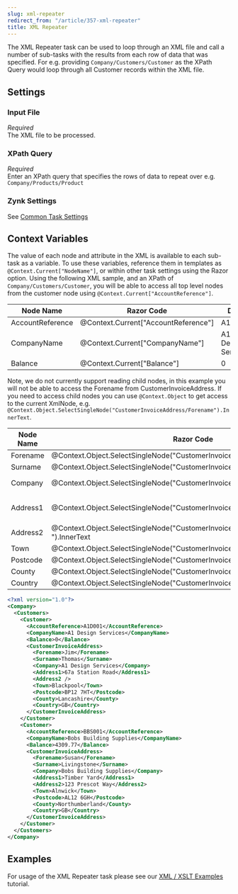 ```yaml
---
slug: xml-repeater
redirect_from: "/article/357-xml-repeater"
title: XML Repeater
---
```

The XML Repeater task can be used to loop through an XML file and call a number of sub-tasks with the results from each row of data that was specified. For e.g. providing `Company/Customers/Customer` as the XPath Query would loop through all Customer records within the XML file.

## Settings
### Input File
_Required_  
The XML file to be processed.

### XPath Query
_Required_  
Enter an XPath query that specifies the rows of data to repeat over e.g. `Company/Products/Product`

### Zynk Settings
See [Common Task Settings](common-task-settings)

## Context Variables
The value of each node and attribute in the XML is available to each sub-task as a variable. To use these variables, reference them in templates as `@Context.Current["NodeName"]`, or within other task settings using the Razor option. Using the following XML sample, and an XPath of `Company/Customers/Customer`, you will be able to access all top level nodes from the customer node using `@Context.Current["AccountReference"]`.  

| Node Name | Razor Code | Data |
| --- | --- | --- |
| AccountReference | @Context.Current["AccountReference"] | A1D001 |
| CompanyName | @Context.Current["CompanyName"] | A1 Design Services |
| Balance | @Context.Current["Balance"] | 0 |

Note, we do not currently support reading child nodes, in this example you will not be able to access the Forename from CustomerInvoiceAddress. If you need to access child nodes you can use `@Context.Object` to get access to the current XmlNode, e.g. `@Context.Object.SelectSingleNode("CustomerInvoiceAddress/Forename").InnerText`.

| Node Name | Razor Code | Data |
| --- | --- | --- |
| Forename | @Context.Object.SelectSingleNode("CustomerInvoiceAddress/Forename").InnerText | 	Jim |
| 	Surname | 	@Context.Object.SelectSingleNode("CustomerInvoiceAddress/Surname").InnerText | 	Thomas |
| 	Company | 	@Context.Object.SelectSingleNode("CustomerInvoiceAddress/Company").InnerText | 	A1 Design Services |
| 	Address1 | 	@Context.Object.SelectSingleNode("CustomerInvoiceAddress/Address1").InnerText | 	67a Station Road |
| 	Address2 | 	@Context.Object.SelectSingleNode("CustomerInvoiceAddress/Address2 ").InnerText |
| 	Town | 	@Context.Object.SelectSingleNode("CustomerInvoiceAddress/Town").InnerText | 	Blackpool |
| 	Postcode | 	@Context.Object.SelectSingleNode("CustomerInvoiceAddress/Postcode").InnerText | 	BP12 7HT |
| 	County | 	@Context.Object.SelectSingleNode("CustomerInvoiceAddress/County").InnerText | 	Lancashire |
| 	Country | 	@Context.Object.SelectSingleNode("CustomerInvoiceAddress/Country").InnerText | 	GB |

```xml
<?xml version="1.0"?>
<Company>
  <Customers>
    <Customer>
      <AccountReference>A1D001</AccountReference>
      <CompanyName>A1 Design Services</CompanyName>
      <Balance>0</Balance>
      <CustomerInvoiceAddress>
        <Forename>Jim</Forename>
        <Surname>Thomas</Surname>
        <Company>A1 Design Services</Company>
        <Address1>67a Station Road</Address1>
        <Address2 />
        <Town>Blackpool</Town>
        <Postcode>BP12 7HT</Postcode>
        <County>Lancashire</County>
        <Country>GB</Country>
      </CustomerInvoiceAddress>
    </Customer>
    <Customer>
      <AccountReference>BBS001</AccountReference>
      <CompanyName>Bobs Building Supplies</CompanyName>
      <Balance>4309.77</Balance>
      <CustomerInvoiceAddress>
        <Forename>Susan</Forename>
        <Surname>Livingstone</Surname>
        <Company>Bobs Building Supplies</Company>
        <Address1>Timber Yard</Address1>
        <Address2>123 Prescot Way</Address2>
        <Town>Alnwick</Town>
        <Postcode>AL12 6GH</Postcode>
        <County>Northumberland</County>
        <Country>GB</Country>
      </CustomerInvoiceAddress>
    </Customer>
  </Customers>
</Company>
```

## Examples
For usage of the XML Repeater task please see our [XML / XSLT Examples](xml-/-xslt-examples) tutorial.